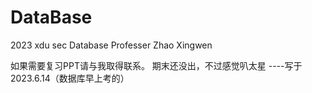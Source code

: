 # DataBase
2023 xdu sec Database Professer Zhao Xingwen 

如果需要复习PPT请与我取得联系。
期末还没出，不过感觉叭太星                   ----写于2023.6.14（数据库早上考的）
